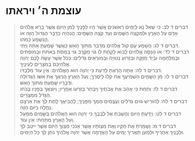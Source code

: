 # עוצמת ה׳ ויראתו

> דברים ד לב: כִּי שְׁאַל נָא לְיָמִים רִאשֹׁנִים אֲשֶׁר הָיוּ לְפָנֶיךָ לְמִן הַיּוֹם אֲשֶׁר בָּרָא אֱלֹהִים אָדָם עַל הָאָרֶץ וּלְמִקְצֵה הַשָּׁמַיִם וְעַד קְצֵה הַשָּׁמָיִם:  הֲנִהְיָה כַּדָּבָר הַגָּדוֹל הַזֶּה אוֹ הֲנִשְׁמַע כָּמֹהוּ.  
> דברים ד לג: הֲשָׁמַע עָם קוֹל אֱלֹהִים מְדַבֵּר מִתּוֹךְ הָאֵשׁ כַּאֲשֶׁר שָׁמַעְתָּ אַתָּה וַיֶּחִי.  
> דברים ד לד: אוֹ הֲנִסָּה אֱלֹהִים לָבוֹא לָקַחַת לוֹ גוֹי מִקֶּרֶב גּוֹי בְּמַסֹּת בְּאֹתֹת וּבְמוֹפְתִים וּבְמִלְחָמָה וּבְיָד חֲזָקָה וּבִזְרוֹעַ נְטוּיָה וּבְמוֹרָאִים גְּדֹלִים:  כְּכֹל אֲשֶׁר עָשָׂה לָכֶם יְהוָה אֱלֹהֵיכֶם בְּמִצְרַיִם לְעֵינֶיךָ.  
> דברים ד לה: אַתָּה הָרְאֵתָ לָדַעַת כִּי יְהוָה הוּא הָאֱלֹהִים:  אֵין עוֹד מִלְּבַדּוֹ.  
> דברים ד לו: מִן הַשָּׁמַיִם הִשְׁמִיעֲךָ אֶת קֹלוֹ לְיַסְּרֶךָּ; וְעַל הָאָרֶץ הֶרְאֲךָ אֶת אִשּׁוֹ הַגְּדוֹלָה וּדְבָרָיו שָׁמַעְתָּ מִתּוֹךְ הָאֵשׁ.  
> דברים ד לז: וְתַחַת כִּי אָהַב אֶת אֲבֹתֶיךָ וַיִּבְחַר בְּזַרְעוֹ אַחֲרָיו; וַיּוֹצִאֲךָ בְּפָנָיו בְּכֹחוֹ הַגָּדֹל מִמִּצְרָיִם.  
> דברים ד לח: לְהוֹרִישׁ גּוֹיִם גְּדֹלִים וַעֲצֻמִים מִמְּךָ מִפָּנֶיךָ; לַהֲבִיאֲךָ לָתֶת לְךָ אֶת אַרְצָם נַחֲלָה כַּיּוֹם הַזֶּה.  
> דברים ד לט: וְיָדַעְתָּ הַיּוֹם וַהֲשֵׁבֹתָ אֶל לְבָבֶךָ כִּי יְהוָה הוּא הָאֱלֹהִים בַּשָּׁמַיִם מִמַּעַל וְעַל הָאָרֶץ מִתָּחַת:  אֵין עוֹד.  
> דברים ד מ: וְשָׁמַרְתָּ אֶת חֻקָּיו וְאֶת מִצְוֹתָיו אֲשֶׁר אָנֹכִי מְצַוְּךָ הַיּוֹם אֲשֶׁר יִיטַב לְךָ וּלְבָנֶיךָ אַחֲרֶיךָ וּלְמַעַן תַּאֲרִיךְ יָמִים עַל הָאֲדָמָה אֲשֶׁר יְהוָה אֱלֹהֶיךָ נֹתֵן לְךָ כָּל הַיָּמִים.  
 

